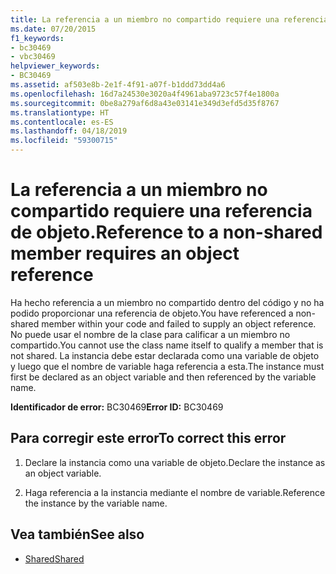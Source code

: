 ```yaml
---
title: La referencia a un miembro no compartido requiere una referencia de objeto.
ms.date: 07/20/2015
f1_keywords:
- bc30469
- vbc30469
helpviewer_keywords:
- BC30469
ms.assetid: af503e8b-2e1f-4f91-a07f-b1ddd73dd4a6
ms.openlocfilehash: 16d7a24530e3020a4f4961aba9723c57f4e1800a
ms.sourcegitcommit: 0be8a279af6d8a43e03141e349d3efd5d35f8767
ms.translationtype: HT
ms.contentlocale: es-ES
ms.lasthandoff: 04/18/2019
ms.locfileid: "59300715"
---
```

# <a name="reference-to-a-non-shared-member-requires-an-object-reference"></a><span data-ttu-id="a2e56-102">La referencia a un miembro no compartido requiere una referencia de objeto.</span><span class="sxs-lookup"><span data-stu-id="a2e56-102">Reference to a non-shared member requires an object reference</span></span>
<span data-ttu-id="a2e56-103">Ha hecho referencia a un miembro no compartido dentro del código y no ha podido proporcionar una referencia de objeto.</span><span class="sxs-lookup"><span data-stu-id="a2e56-103">You have referenced a non-shared member within your code and failed to supply an object reference.</span></span> <span data-ttu-id="a2e56-104">No puede usar el nombre de la clase para calificar a un miembro no compartido.</span><span class="sxs-lookup"><span data-stu-id="a2e56-104">You cannot use the class name itself to qualify a member that is not shared.</span></span> <span data-ttu-id="a2e56-105">La instancia debe estar declarada como una variable de objeto y luego que el nombre de variable haga referencia a esta.</span><span class="sxs-lookup"><span data-stu-id="a2e56-105">The instance must first be declared as an object variable and then referenced by the variable name.</span></span>  
  
 <span data-ttu-id="a2e56-106">**Identificador de error:** BC30469</span><span class="sxs-lookup"><span data-stu-id="a2e56-106">**Error ID:** BC30469</span></span>  
  
## <a name="to-correct-this-error"></a><span data-ttu-id="a2e56-107">Para corregir este error</span><span class="sxs-lookup"><span data-stu-id="a2e56-107">To correct this error</span></span>  
  
1. <span data-ttu-id="a2e56-108">Declare la instancia como una variable de objeto.</span><span class="sxs-lookup"><span data-stu-id="a2e56-108">Declare the instance as an object variable.</span></span>  
  
2. <span data-ttu-id="a2e56-109">Haga referencia a la instancia mediante el nombre de variable.</span><span class="sxs-lookup"><span data-stu-id="a2e56-109">Reference the instance by the variable name.</span></span>  
  
## <a name="see-also"></a><span data-ttu-id="a2e56-110">Vea también</span><span class="sxs-lookup"><span data-stu-id="a2e56-110">See also</span></span>

- [<span data-ttu-id="a2e56-111">Shared</span><span class="sxs-lookup"><span data-stu-id="a2e56-111">Shared</span></span>](../../visual-basic/language-reference/modifiers/shared.md)
